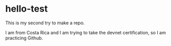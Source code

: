 # hello-test
This is my second try to make a repo.

I am from Costa Rica and I am trying to take the devnet certification, so I am practicing Github.
